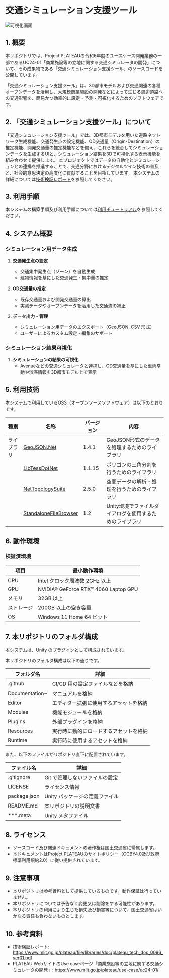 # 交通シミュレーション支援ツール

![可視化画面](./Documentation~/resources/BasicOperation/Play.png)

## 1. 概要
本リポジトリでは、Project PLATEAUの令和6年度のユースケース開発業務の一部であるUC24-01「商業施設等の立地に関する交通シミュレータの開発」について、その成果物である「交通シミュレーション支援ツール」のソースコードを公開しています。

「交通シミュレーション支援ツール」は、3D都市モデルおよび交通関連の各種オープンデータを活用し、大規模商業施設の開発などによって生じる周辺道路への交通影響を、簡易かつ効率的に設定・予測・可視化するためのソフトウェアです。


## 2. 「交通シミュレーション支援ツール」について
「交通シミュレーション支援ツール」では、3D都市モデルを用いた道路ネットワーク生成機能、交通発生点の設定機能、OD交通量（Origin-Destination）の推定機能、開発交通量の推定機能などを備え、これらを統合してシミュレーションデータを生成するUIと、シミュレーション結果を3Dで可視化する表示機能を組み合わせて提供します。
本プロジェクトではデータの自動化とシミュレーションとの連携を推進することで、交通分野におけるデジタルツイン技術の普及と、社会的意思決定の高度化に貢献することを目指しています。
本システムの詳細については[技術検証レポート](https://www.mlit.go.jp/plateau/file/libraries/doc/plateau_tech_doc_0096_ver01.pdf)を参照してください。

## 3. 利用手順
本システムの構築手順及び利用手順については[利用チュートリアル](https://project-plateau.github.io/Data-Preparation-Tool-for-TrafficSim/)を参照してください。

## 4. システム概要

### シミュレーション用データ生成

1. **交通発生点の設定**
   - 交通集中発生点（ゾーン）を自動生成
   - 建物情報を基にした交通発生・集中量の推定

1. **OD交通量の推定**
   - 既存交通量および開発交通量の算出
   - 実測データやオープンデータを活用した交通流の補正

1. **データ出力・管理**
   - シミュレーション用データのエクスポート（GeoJSON, CSV 形式）
   - ユーザーによるカスタム設定・編集のサポート

### シミュレーション結果可視化

1. **シミュレーションの結果の可視化**
   - Avenueなどの交通シミュレータと連携し、OD交通量を基にした車両挙動や渋滞情報を3D都市モデル上で表示

## 5. 利用技術

本システムで利用しているOSS（オープンソースソフトウェア）は以下のとおりです。

| 種別        | 名称   | バージョン | 内容 |
|------------|--------|-----------|--------------------------------|
| ライブラリ  | [GeoJSON.Net](https://github.com/GeoJSON-Net/GeoJSON.Net/) | 1.4.1 | GeoJSON形式のデータを処理するためのライブラリ |
|   | [LibTessDotNet](https://github.com/speps/LibTessDotNet/) | 1.1.15 | ポリゴンの三角分割を行うためのライブラリ |
|   | [NetTopologySuite](https://github.com/NetTopologySuite/NetTopologySuite/) | 2.5.0 | 空間データの解析・処理を行うためのライブラリ |
|   | [StandaloneFileBrowser](https://github.com/gkngkc/UnityStandaloneFileBrowser/) | 1.2 | Unity環境でファイルダイアログを使用するためのライブラリ |

## 6. 動作環境 <!-- 動作環境についての仕様を記載ください。 -->

### 検証済環境

| 項目              | 最小動作環境                | 
|------------------|--------------------------| 
| CPU             | Intel クロック周波数 2GHz 以上 | 
| GPU             | NVIDIA® GeForce RTX™ 4060 Laptop GPU|  
| メモリ          | 32GB 以上                  |
| ストレージ      | 200GB 以上の空き容量        |
| OS             | Windows 11 Home 64 ビット |


## 7. 本リポジトリのフォルダ構成 <!-- 本GitHub上のソースファイルの構成を記載ください。 -->

本システムは、Unity のプラグインとして構成されています。

本リポジトリのフォルダ構成は以下の通りです。

| フォルダ名 | 詳細 |
|-|-|
| .github | CI/CD 用の設定ファイルなどを格納 |
| Documentation~ | マニュアルを格納 |
| Editor | エディター拡張に使用するアセットを格納 |
| Modules | 機能モジュールを格納 |
| Plugins | 外部プラグインを格納 |
| Resources | 実行時に動的にロードするアセットを格納 |
| Runtime | 実行時に使用するアセットを格納 |

また、以下のファイルがリポジトリ直下に配置されています。

| ファイル名 | 詳細 |
|-|-|
| .gitignore | Git で管理しないファイルの設定 |
| LICENSE | ライセンス情報 |
| package.json | Unity パッケージの定義ファイル |
| README.md | 本リポジトリの説明文書 |
| ***.meta | Unity メタファイル |

## 8. ライセンス <!-- 変更せず、そのまま使うこと。 -->

- ソースコード及び関連ドキュメントの著作権は国土交通省に帰属します。
- 本ドキュメントは[Project PLATEAUのサイトポリシー](https://www.mlit.go.jp/plateau/site-policy/)（CCBY4.0及び政府標準利用規約2.0）に従い提供されています。

## 9. 注意事項

- 本リポジトリは参考資料として提供しているものです。動作保証は行っていません。
- 本リポジトリについては予告なく変更又は削除をする可能性があります。
- 本リポジトリの利用により生じた損失及び損害等について、国土交通省はいかなる責任も負わないものとします。

## 10. 参考資料
- 技術検証レポート: https://www.mlit.go.jp/plateau/file/libraries/doc/plateau_tech_doc_0096_ver01.pdf
- PLATEAU WebサイトのUse caseページ「商業施設等の立地に関する交通シミュレータの開発」: https://www.mlit.go.jp/plateau/use-case/uc24-01/
